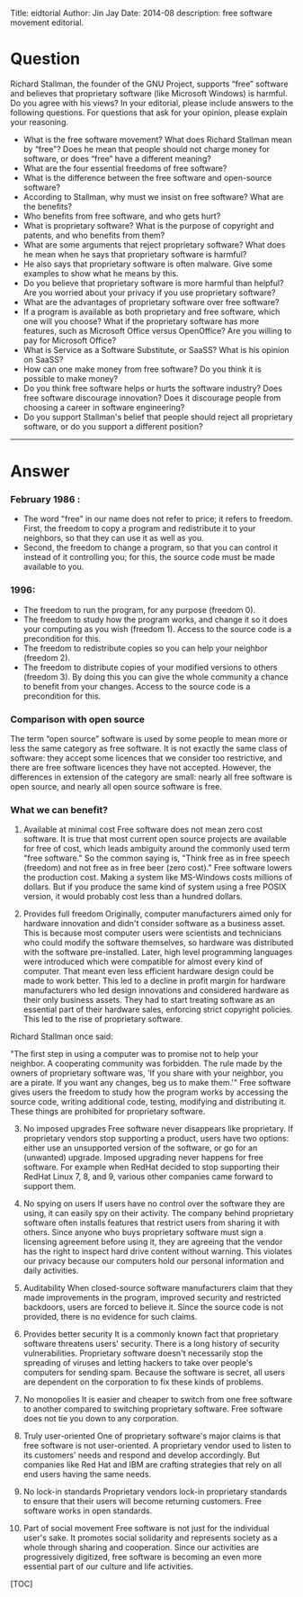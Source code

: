 Title:   eidtorial
Author: Jin Jay
Date:    2014-08
description: free software movement editorial.

# Question
Richard Stallman, the founder of the GNU Project, supports “free” software and believes that
proprietary software (like Microsoft Windows) is harmful. Do you agree with his views? In your
editorial, please include answers to the following questions. For questions that ask for your opinion,
please explain your reasoning.

- What is the free software movement? What does Richard Stallman mean by “free”? Does he
mean that people should not charge money for software, or does “free” have a different
meaning?
- What are the four essential freedoms of free software?
- What is the difference between the free software and open-source software?
- According to Stallman, why must we insist on free software? What are the benefits?
- Who benefits from free software, and who gets hurt?
- What is proprietary software? What is the purpose of copyright and patents, and who benefits
from them?
- What are some arguments that reject proprietary software? What does he mean when he says
that proprietary software is harmful?
- He also says that proprietary software is often malware. Give some examples to show what he
means by this.
- Do you believe that proprietary software is more harmful than helpful? Are you worried about
your privacy if you use proprietary software?
- What are the advantages of proprietary software over free software?
- If a program is available as both proprietary and free software, which one will you choose?
What if the proprietary software has more features, such as Microsoft Office versus
OpenOffice? Are you willing to pay for Microsoft Office?
- What is Service as a Software Substitute, or SaaSS? What is his opinion on SaaSS?
- How can one make money from free software? Do you think it is possible to make money?
- Do you think free software helps or hurts the software industry? Does free software discourage
innovation? Does it discourage people from choosing a career in software engineering?
- Do you support Stallman's belief that people should reject all proprietary software, or do you
support a different position?

---

# Answer

### February 1986 :

- The word "free" in our name does not refer to price; it refers to freedom. First, the freedom to copy a program and redistribute it to your neighbors, so that they can use it as well as you. 
- Second, the freedom to change a program, so that you can control it instead of it controlling you; for this, the source code must be made available to you.

### 1996:

- The freedom to run the program, for any purpose (freedom 0).
- The freedom to study how the program works, and change it so it does your computing as you wish (freedom 1). Access to the source code is a precondition for this.
- The freedom to redistribute copies so you can help your neighbor (freedom 2).
- The freedom to distribute copies of your modified versions to others (freedom 3). By doing this you can give the whole community a chance to benefit from your changes. Access to the source code is a precondition for this.

### Comparison with open source

The term “open source” software is used by some people to mean more or less the same category as free software. It is not exactly the same class of software: they accept some licences that we consider too restrictive, and there are free software licences they have not accepted. However, the differences in extension of the category are small: nearly all free software is open source, and nearly all open source software is free.

### What we can benefit?

1) Available at minimal cost
Free software does not mean zero cost software. It is true that most current open source projects are available for free of cost, which leads ambiguity around the commonly used term "free software." So the common saying is, "Think free as in free speech (freedom) and not free as in free beer (zero cost)." Free software lowers the production cost. Making a system like MS-Windows costs millions of dollars. But if you produce the same kind of system using a free POSIX version, it would probably cost less than a hundred dollars.

2) Provides full freedom
Originally, computer manufacturers aimed only for hardware innovation and didn't consider software as a business asset. This is because most computer users were scientists and technicians who could modify the software themselves, so hardware was distributed with the software pre-installed. Later, high level programming languages were introduced which were compatible for almost every kind of computer. That meant even less efficient hardware design could be made to work better. This led to a decline in profit margin for hardware manufacturers who led design innovations and considered hardware as their only business assets. They had to start treating software as an essential part of their hardware sales, enforcing strict copyright policies. This led to the rise of proprietary software.

Richard Stallman once said:

"The first step in using a computer was to promise not to help your neighbor. A cooperating community was forbidden. The rule made by the owners of proprietary software was, 'If you share with your neighbor, you are a pirate. If you want any changes, beg us to make them.'"
Free software gives users the freedom to study how the program works by accessing the source code, writing additional code, testing, modifying and distributing it. These things are prohibited for proprietary software.

3) No imposed upgrades
Free software never disappears like proprietary. If proprietary vendors stop supporting a product, users have two options: either use an unsupported version of the software, or go for an (unwanted) upgrade. Imposed upgrading never happens for free software. For example when RedHat decided to stop supporting their RedHat Linux 7, 8, and 9, various other companies came forward to support them.

4) No spying on users
If users have no control over the software they are using, it can easily spy on their activity. The company behind proprietary software often installs features that restrict users from sharing it with others. Since anyone who buys proprietary software must sign a licensing agreement before using it, they are agreeing that the vendor has the right to inspect hard drive content without warning. This violates our privacy because our computers hold our personal information and daily activities.

5) Auditability
When closed-source software manufacturers claim that they made improvements in the program, improved security and restricted backdoors, users are forced to believe it. Since the source code is not provided, there is no evidence for such claims.

6) Provides better security
It is a commonly known fact that proprietary software threatens users' security. There is a long history of security vulnerabilities. Proprietary software doesn't necessarily stop the spreading of viruses and letting hackers to take over people's computers for sending spam. Because the software is secret, all users are dependent on the corporation to fix these kinds of problems.

7) No monopolies
It is easier and cheaper to switch from one free software to another compared to switching proprietary software. Free software does not tie you down to any corporation.

8) Truly user-oriented
One of proprietary software's major claims is that free software is not user-oriented. A proprietary vendor used to listen to its customers' needs and respond and develop accordingly. But companies like Red Hat and IBM are crafting strategies that rely on all end users having the same needs.

9) No lock-in standards
Proprietary vendors lock-in proprietary standards to ensure that their users will become returning customers. Free software works in open standards.

10) Part of social movement
Free software is not just for the individual user's sake. It promotes social solidarity and represents society as a whole through sharing and cooperation. Since our activities are progressively digitized, free software is becoming an even more essential part of our culture and life activities.

[TOC]
